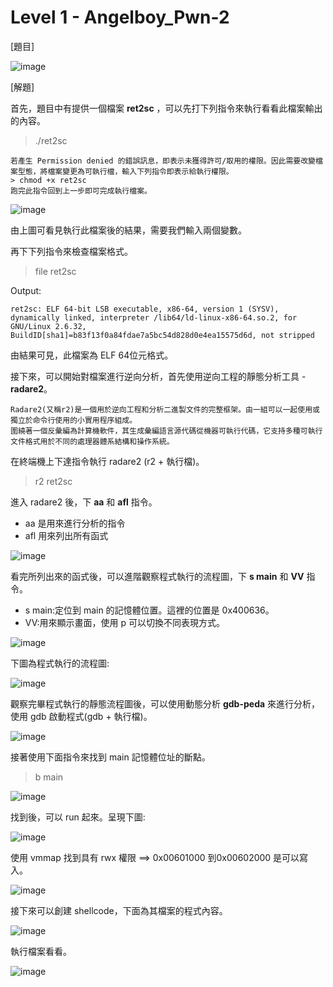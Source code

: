 # Level 1 - Angelboy_Pwn-2

[題目]

![image](https://github.com/PenguinBear-cyber/The-Attack-and-Defense-of-Computer/blob/main/Practice/20211015/PWN_CTF/image/Angelboy_topic.png)

[解題]

首先，題目中有提供一個檔案 **ret2sc** ，可以先打下列指令來執行看看此檔案輸出的內容。
> ./ret2sc
```
若產生 Permission denied 的錯誤訊息，即表示未獲得許可/取用的權限。因此需要改變檔案型態，將檔案變更為可執行檔，輸入下列指令即表示給執行權限。
> chmod +x ret2sc
跑完此指令回到上一步即可完成執行檔案。
```
![image](https://github.com/PenguinBear-cyber/The-Attack-and-Defense-of-Computer/blob/main/Practice/20211015/PWN_CTF/image/Angelboy_run.png)

由上圖可看見執行此檔案後的結果，需要我們輸入兩個變數。

再下下列指令來檢查檔案格式。
> file ret2sc

Output:
```
ret2sc: ELF 64-bit LSB executable, x86-64, version 1 (SYSV), dynamically linked, interpreter /lib64/ld-linux-x86-64.so.2, for GNU/Linux 2.6.32, BuildID[sha1]=b83f13f0a84fdae7a5bc54d828d0e4ea15575d6d, not stripped
```
由結果可見，此檔案為 ELF 64位元格式。

接下來，可以開始對檔案進行逆向分析，首先使用逆向工程的靜態分析工具 - **radare2**。
```
Radare2(又稱r2)是一個用於逆向工程和分析二進製文件的完整框架。由一組可以一起使用或獨立於命令行使用的小實用程序組成。
圍繞著一個反彙編為計算機軟件，其生成彙編語言源代碼從機器可執行代碼，它支持多種可執行文件格式用於不同的處理器體系結構和操作系統。
```

在終端機上下達指令執行 radare2 (r2 + 執行檔)。
> r2 ret2sc

進入 radare2 後，下 **aa** 和 **afl** 指令。
* aa 是用來進行分析的指令
* afl 用來列出所有函式

![image](https://github.com/PenguinBear-cyber/The-Attack-and-Defense-of-Computer/blob/main/Practice/20211015/PWN_CTF/image/Angelboy_r2.png)

看完所列出來的函式後，可以進階觀察程式執行的流程圖，下 **s main** 和 **VV** 指令。
* s main:定位到 main 的記憶體位置。這裡的位置是 0x400636。
* VV:用來顯示畫面，使用 p 可以切換不同表現方式。

![image](https://github.com/PenguinBear-cyber/The-Attack-and-Defense-of-Computer/blob/main/Practice/20211015/PWN_CTF/image/Angelboy_VV.png)

下圖為程式執行的流程圖:

![image](https://github.com/PenguinBear-cyber/The-Attack-and-Defense-of-Computer/blob/main/Practice/20211015/PWN_CTF/image/Angelboy_process.png)

觀察完畢程式執行的靜態流程圖後，可以使用動態分析 **gdb-peda** 來進行分析，使用 gdb 啟動程式(gdb + 執行檔)。

![image](https://github.com/PenguinBear-cyber/The-Attack-and-Defense-of-Computer/blob/main/Practice/20211015/PWN_CTF/image/Angelboy_gdb.png)

接著使用下面指令來找到 main 記憶體位址的斷點。
> b main

![image](https://github.com/PenguinBear-cyber/The-Attack-and-Defense-of-Computer/blob/main/Practice/20211015/PWN_CTF/image/Angelboy_b.png)

找到後，可以 run 起來。呈現下圖:

![image](https://github.com/PenguinBear-cyber/The-Attack-and-Defense-of-Computer/blob/main/Practice/20211015/PWN_CTF/image/Angelboy_r.png)

使用 vmmap 找到具有 rwx 權限 ==> 0x00601000 到0x00602000 是可以寫入。

![image](https://github.com/PenguinBear-cyber/The-Attack-and-Defense-of-Computer/blob/main/Practice/20211015/PWN_CTF/image/Angelboy_vmmap.png)

接下來可以創建 shellcode，下面為其檔案的程式內容。

![image](https://github.com/PenguinBear-cyber/The-Attack-and-Defense-of-Computer/blob/main/Practice/20211015/PWN_CTF/image/Angelboy_shellcode.png)

執行檔案看看。

![image]()

